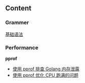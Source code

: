 ## Content

### Grammer

[基础语法](基础语法.md)

### Performance

**pprof**

+ [使用 pprof 排查 Golang 内存泄露](https://zhuanlan.zhihu.com/p/265080950)
+ [使用 pprof 优化 CPU 跑满的问题](./使用pprof优化CPU跑满的问题.md)